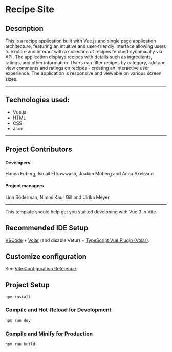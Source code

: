 
# Recipe Site

## Description

This is a recipe application built with Vue.js and single page application architecture, featuring an intuitive and user-friendly interface allowing users to explore and interact with a collection of recipes fetched dynamically via API. The application displays recipes with details such as ingredients, ratings, and other information. Users can filter recipes by category, add and view comments and ratings on recipes - creating an interactive user experience. The application is responsive and viewable on various screen sizes.

---

## Technologies used:

- Vue.js
- HTML
- CSS
- Json

---

## Project Contributors

#### Developers

Hanna Friberg, Ismail El kawwash, Joakim Moberg and Anna Axelsson

#### Project managers

Linn Söderman, Nimmi Kaur Gill and Ulrika Meyer

---

This template should help get you started developing with Vue 3 in Vite.

## Recommended IDE Setup

[VSCode](https://code.visualstudio.com/) + [Volar](https://marketplace.visualstudio.com/items?itemName=Vue.volar) (and disable Vetur) + [TypeScript Vue Plugin (Volar)](https://marketplace.visualstudio.com/items?itemName=Vue.vscode-typescript-vue-plugin).

## Customize configuration

See [Vite Configuration Reference](https://vitejs.dev/config/).

## Project Setup

```sh
npm install
```

### Compile and Hot-Reload for Development

```sh
npm run dev
```

### Compile and Minify for Production

```sh
npm run build
```
